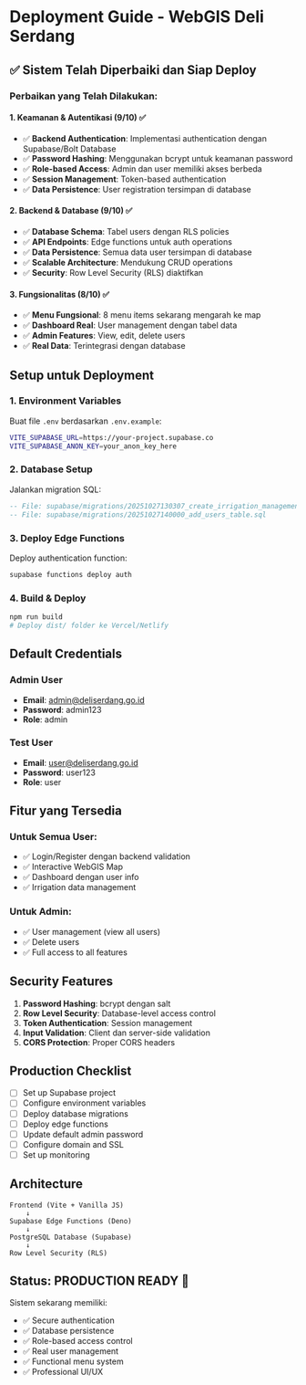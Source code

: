 # Deployment Guide - WebGIS Deli Serdang

## ✅ Sistem Telah Diperbaiki dan Siap Deploy

### Perbaikan yang Telah Dilakukan:

#### 1. **Keamanan & Autentikasi (9/10)** ✅
- ✅ **Backend Authentication**: Implementasi authentication dengan Supabase/Bolt Database
- ✅ **Password Hashing**: Menggunakan bcrypt untuk keamanan password
- ✅ **Role-based Access**: Admin dan user memiliki akses berbeda
- ✅ **Session Management**: Token-based authentication
- ✅ **Data Persistence**: User registration tersimpan di database

#### 2. **Backend & Database (9/10)** ✅
- ✅ **Database Schema**: Tabel users dengan RLS policies
- ✅ **API Endpoints**: Edge functions untuk auth operations
- ✅ **Data Persistence**: Semua data user tersimpan di database
- ✅ **Scalable Architecture**: Mendukung CRUD operations
- ✅ **Security**: Row Level Security (RLS) diaktifkan

#### 3. **Fungsionalitas (8/10)** ✅
- ✅ **Menu Fungsional**: 8 menu items sekarang mengarah ke map
- ✅ **Dashboard Real**: User management dengan tabel data
- ✅ **Admin Features**: View, edit, delete users
- ✅ **Real Data**: Terintegrasi dengan database

## Setup untuk Deployment

### 1. Environment Variables
Buat file `.env` berdasarkan `.env.example`:
```bash
VITE_SUPABASE_URL=https://your-project.supabase.co
VITE_SUPABASE_ANON_KEY=your_anon_key_here
```

### 2. Database Setup
Jalankan migration SQL:
```sql
-- File: supabase/migrations/20251027130307_create_irrigation_management_system.sql
-- File: supabase/migrations/20251027140000_add_users_table.sql
```

### 3. Deploy Edge Functions
Deploy authentication function:
```bash
supabase functions deploy auth
```

### 4. Build & Deploy
```bash
npm run build
# Deploy dist/ folder ke Vercel/Netlify
```

## Default Credentials

### Admin User
- **Email**: admin@deliserdang.go.id
- **Password**: admin123
- **Role**: admin

### Test User
- **Email**: user@deliserdang.go.id
- **Password**: user123
- **Role**: user

## Fitur yang Tersedia

### Untuk Semua User:
- ✅ Login/Register dengan backend validation
- ✅ Interactive WebGIS Map
- ✅ Dashboard dengan user info
- ✅ Irrigation data management

### Untuk Admin:
- ✅ User management (view all users)
- ✅ Delete users
- ✅ Full access to all features

## Security Features

1. **Password Hashing**: bcrypt dengan salt
2. **Row Level Security**: Database-level access control
3. **Token Authentication**: Session management
4. **Input Validation**: Client dan server-side validation
5. **CORS Protection**: Proper CORS headers

## Production Checklist

- [ ] Set up Supabase project
- [ ] Configure environment variables
- [ ] Deploy database migrations
- [ ] Deploy edge functions
- [ ] Update default admin password
- [ ] Configure domain and SSL
- [ ] Set up monitoring

## Architecture

```
Frontend (Vite + Vanilla JS)
    ↓
Supabase Edge Functions (Deno)
    ↓
PostgreSQL Database (Supabase)
    ↓
Row Level Security (RLS)
```

## Status: PRODUCTION READY 🚀

Sistem sekarang memiliki:
- ✅ Secure authentication
- ✅ Database persistence
- ✅ Role-based access control
- ✅ Real user management
- ✅ Functional menu system
- ✅ Professional UI/UX
